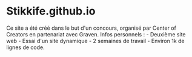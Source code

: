 # Stikkife.github.io
Ce site a été créé dans le but d'un concours, organisé par Center of Creators en partenariat avec Graven.
Infos personnels : - Deuxième site web
                   - Essai d'un site dynamique
                   - 2 semaines de travail
                   - Environ 1k de lignes de code.
                   
